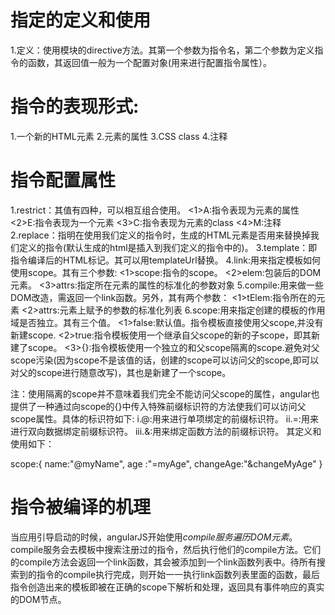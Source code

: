 # 指定的定义和使用
1.定义：使用模块的directive方法。其第一个参数为指令名，第二个参数为定义指令的函数，其返回值一般为一个配置对象(用来进行配置指令属性）。
# 指令的表现形式:
1.一个新的HTML元素
2.元素的属性
3.CSS class
4.注释
# 指令配置属性
1.restrict：其值有四种，可以相互组合使用。
  <1>A:指令表现为元素的属性
  <2>E:指令表现为一个元素
  <3>C:指令表现为元素的class
  <4>M:注释
2.replace：指明在使用我们定义的指令时，生成的HTML元素是否用来替换掉我们定义的指令(默认生成的html是插入到我们定义的指令中的)。
3.template：即指令编译后的HTML标记。其可以用templateUrl替换。
4.link:用来指定模板如何使用scope。其有三个参数:
  <1>scope:指令的scope。
  <2>elem:包装后的DOM元素。
  <3>attrs:指定所在元素的属性的标准化的参数对象
5.compile:用来做一些DOM改造，需返回一个link函数。另外，其有两个参数：
  <1>tElem:指令所在的元素
  <2>attrs:元素上赋予的参数的标准化列表
6.scope:用来指定创建的模板的作用域是否独立。其有三个值。
  <1>false:默认值。指令模板直接使用父scope,并没有新建scope.
  <2>true:指令模板使用一个继承自父scope的新的子scope，即其新建了scope。
  <3>{}:指令模板使用一个独立的和父scope隔离的scope.避免对父scope污染(因为scope不是该值的话，创建的scope可以访问父的scope,即可以对父的scope进行随意改写)，其也是新建了一个scope。

  注：使用隔离的scope并不意味着我们完全不能访问父scope的属性，angular也提供了一种通过向scope的{}中传入特殊前缀标识符的方法使我们可以访问父scope属性。具体的标识符如下:
  i.@:用来进行单项绑定的前缀标识符。
  ii.=:用来进行双向数据绑定前缀标识符。
  iii.&:用来绑定函数方法的前缀标识符。
  其定义和使用如下：

  scope:{
    name:"@myName",
    age :"=myAge",
    changeAge:"&changeMyAge"
  }

  <div my-directive my-name="{{name}}" my-age="age" change-my-age="changeMyAge()"></div>


# 指令被编译的机理
当应用引导启动的时候，angularJS开始使用$compile服务遍历DOM元素。$compile服务会去模板中搜索注册过的指令，然后执行他们的compile方法。它们的compile方法会返回一个link函数，其会被添加到一个link函数列表中。待所有搜索到的指令的compile执行完成，则开始一一执行link函数列表里面的函数，最后指令创造出来的模板即被在正确的scope下解析和处理，返回具有事件响应的真实的DOM节点。
